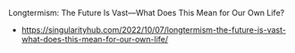 

Longtermism: The Future Is Vast—What Does This Mean for Our Own Life?

* https://singularityhub.com/2022/10/07/longtermism-the-future-is-vast-what-does-this-mean-for-our-own-life/
